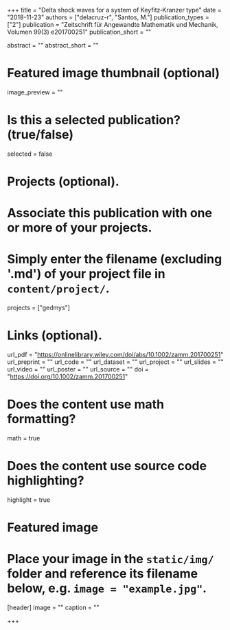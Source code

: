 +++
title = "Delta shock waves for a system of Keyfitz‐Kranzer type"
date = "2018-11-23"
authors = ["delacruz-r", "Santos, M."]
publication_types = ["2"]
publication = "Zeitschrift für Angewandte Mathematik und Mechanik, Volumen 99(3) e201700251"
publication_short = ""

abstract = ""
abstract_short = ""

# Featured image thumbnail (optional)
image_preview = ""

# Is this a selected publication? (true/false)
selected = false

# Projects (optional).
#   Associate this publication with one or more of your projects.
#   Simply enter the filename (excluding '.md') of your project file in `content/project/`.
projects = ["gedmys"]

# Links (optional).
url_pdf = "https://onlinelibrary.wiley.com/doi/abs/10.1002/zamm.201700251"
url_preprint = ""
url_code = ""
url_dataset = ""
url_project = ""
url_slides = ""
url_video = ""
url_poster = ""
url_source = ""
doi = "https://doi.org/10.1002/zamm.201700251"

# Does the content use math formatting?
math = true

# Does the content use source code highlighting?
highlight = true

# Featured image
# Place your image in the `static/img/` folder and reference its filename below, e.g. `image = "example.jpg"`.
[header]
image = ""
caption = ""

+++

